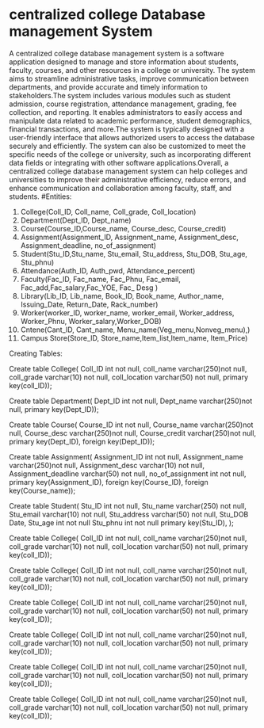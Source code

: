 # centralized college Database management System
A centralized college database management system is a software application designed to manage and store information about students, faculty, courses, and other resources in a college or university. The system aims to streamline administrative tasks, improve communication between departments, and provide accurate and timely information to stakeholders.The system includes various modules such as student admission, course registration, attendance management, grading, fee collection, and reporting. It enables administrators to easily access and manipulate data related to academic performance, student demographics, financial transactions, and more.The system is typically designed with a user-friendly interface that allows authorized users to access the database securely and efficiently. The system can also be customized to meet the specific needs of the college or university, such as incorporating different data fields or integrating with other software applications.Overall, a centralized college database management system can help colleges and universities to improve their administrative efficiency, reduce errors, and enhance communication and collaboration among faculty, staff, and students.
#Entities:
1. College(Coll_ID, Coll_name, Coll_grade, Coll_location)
2. Department(Dept_ID, Dept_name)
3. Course(Course_ID,Course_name, Course_desc, Course_credit)
4. Assignment(Assignment_ID, Assignment_name, Assignment_desc, Assignment_deadline, no_of_assignment)
5. Student(Stu_ID,Stu_name, Stu_email, Stu_address, Stu_DOB, Stu_age, Stu_phnu)
6. Attendance(Auth_ID, Auth_pwd, Attendance_percent)
7. Faculty(Fac_ID, Fac_name, Fac_Phnu, Fac_email, Fac_add,Fac_salary,Fac_YOE, Fac_ Desg )
8. Library(Lib_ID, Lib_name, Book_ID, Book_name, Author_name, Issuing_Date, Return_Date, Rack_number)
9. Worker(worker_ID, worker_name, worker_email, Worker_address, Worker_Phnu, Worker_salary,Worker_DOB)
10. Cntene(Cant_ID, Cant_name, Menu_name(Veg_menu,Nonveg_menu),)
11. Campus Store(Store_ID, Store_name,Item_list,Item_name, Item_Price)

Creating Tables:

Create table College(
Coll_ID int not null,
coll_name varchar(250)not null,
coll_grade varchar(10) not null,
coll_location varchar(50) not null,
primary key(coll_ID));

Create table Department(
Dept_ID int not null,
Dept_name varchar(250)not null,
primary key(Dept_ID));

Create table Course(
Course_ID int not null,
Course_name varchar(250)not null,
Course_desc varchar(250)not null,
Course_credit varchar(250)not null,
primary key(Dept_ID), 
foreign key(Dept_ID));

Create table Assignment(
Assignment_ID int not null,
Assignment_name varchar(250)not null,
Assignment_desc varchar(10) not null,
Assignment_deadline varchar(50) not null,
no_of_assignment int not null,
primary key(Assignment_ID), 
foreign key(Course_ID), 
foreign key(Course_name));

Create table Student(
Stu_ID int not null,
Stu_name varchar(250) not null,
Stu_email varchar(10) not null,
Stu_address varchar(50) not null,
Stu_DOB Date,
Stu_age int not null
Stu_phnu int not null
primary key(Stu_ID), );

Create table College(
Coll_ID int not null,
coll_name varchar(250)not null,
coll_grade varchar(10) not null,
coll_location varchar(50) not null,
primary key(coll_ID));

Create table College(
Coll_ID int not null,
coll_name varchar(250)not null,
coll_grade varchar(10) not null,
coll_location varchar(50) not null,
primary key(coll_ID));

Create table College(
Coll_ID int not null,
coll_name varchar(250)not null,
coll_grade varchar(10) not null,
coll_location varchar(50) not null,
primary key(coll_ID));

Create table College(
Coll_ID int not null,
coll_name varchar(250)not null,
coll_grade varchar(10) not null,
coll_location varchar(50) not null,
primary key(coll_ID));

Create table College(
Coll_ID int not null,
coll_name varchar(250)not null,
coll_grade varchar(10) not null,
coll_location varchar(50) not null,
primary key(coll_ID));

Create table College(
Coll_ID int not null,
coll_name varchar(250)not null,
coll_grade varchar(10) not null,
coll_location varchar(50) not null,
primary key(coll_ID));







 



 
